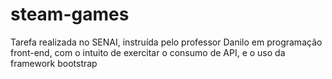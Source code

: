 # steam-games
Tarefa realizada no SENAI, instruída pelo professor Danilo em programação front-end, com o intuito de exercitar o consumo de API, e o uso da framework bootstrap
